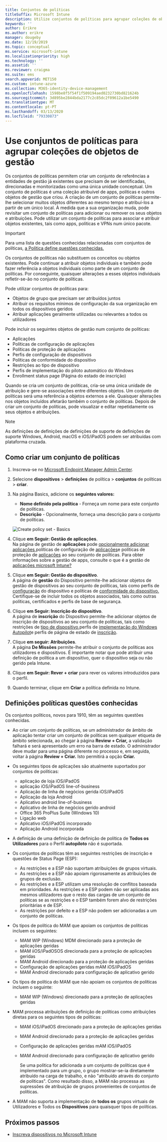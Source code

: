 ```yaml
---
title: Conjuntos de políticas
titleSuffix: Microsoft Intune
description: Utilize conjuntos de políticas para agrupar coleções de objetos de gestão no Microsoft Intune.
keywords: ''
author: Erikre
ms.author: erikre
manager: dougeby
ms.date: 12/19/2019
ms.topic: conceptual
ms.service: microsoft-intune
ms.localizationpriority: high
ms.technology: ''
ms.assetid: ''
ms.reviewer: craigma
ms.suite: ems
search.appverid: MET150
ms.custom: intune-azure
ms.collection: M365-identity-device-management
ms.openlocfilehash: 1598be8f5f54f1f509194aed0232730bd821624b
ms.sourcegitcommit: 3d895be2844bda2177c2c85dc2f09612a1be5490
ms.translationtype: MT
ms.contentlocale: pt-PT
ms.lasthandoff: 03/13/2020
ms.locfileid: "79330873"
---
```

# <a name="use-policy-sets-to-group-collections-of-management-objects"></a>Use conjuntos de políticas para agrupar coleções de objetos de gestão

Os conjuntos de políticas permitem criar um conjunto de referências a entidades de gestão já existentes que precisam de ser identificadas, direcionadas e monitorizadas como uma única unidade conceptual. Um conjunto de políticas é uma coleção atribuível de apps, políticas e outros objetos de gestão que criou. A criação de um conjunto de políticas permite-lhe selecionar muitos objetos diferentes ao mesmo tempo e atribuí-los a partir de um único local. À medida que a sua organização muda, pode revisitar um conjunto de políticas para adicionar ou remover os seus objetos e atribuições. Pode utilizar um conjunto de políticas para associar e atribuir objetos existentes, tais como apps, políticas e VPNs num único pacote. 

> [!IMPORTANT]
> Para uma lista de questões conhecidas relacionadas com conjuntos de políticas, [a Política define questões conhecidas.](policy-sets.md#policy-sets-known-issues)

Os conjuntos de políticas não substituem os conceitos ou objetos existentes. Pode continuar a atribuir objetos individuais e também pode fazer referência a objetos individuais como parte de um conjunto de políticas. Por conseguinte, quaisquer alterações a esses objetos individuais refletir-se-ão no conjunto de políticas.

Pode utilizar conjuntos de políticas para:

- Objetos de grupo que precisam ser atribuídos juntos
- Atribuir os requisitos mínimos de configuração da sua organização em todos os dispositivos geridos
- Atribuir aplicações geralmente utilizadas ou relevantes a todos os utilizadores

Pode incluir os seguintes objetos de gestão num conjunto de políticas:

- Aplicações
- Políticas de configuração de aplicações
- Políticas de proteção de aplicações
- Perfis de configuração de dispositivos
- Políticas de conformidade do dispositivo
- Restrições ao tipo de dispositivo
- Perfis de implementação do piloto automático do Windows
- Enrollment status page (Página do estado de inscrição)

Quando se cria um conjunto de políticas, cria-se uma única unidade de atribuição e gere-se associações entre diferentes objetos. Um conjunto de políticas será uma referência a objetos externos a ele. Quaisquer alterações nos objetos incluídos afetarão também o conjunto de políticas. Depois de criar um conjunto de políticas, pode visualizar e editar repetidamente os seus objetos e atribuições. 

> [!NOTE]
> As definições de definições de definições de suporte de definições de suporte Windows, Android, macOS e iOS/iPadOS podem ser atribuídas com plataforma cruzada.

## <a name="how-to-create-a-policy-set"></a>Como criar um conjunto de políticas

1. Inscreva-se no [Microsoft Endpoint Manager Admin Center](https://go.microsoft.com/fwlink/?linkid=2109431).
2. Selecione **dispositivos** > **definições** de política > **conjuntos** de políticas > **criar**.
3. Na página Basics, adicione os **seguintes valores:**
    - **Nome definido pela política** - Forneça um nome para este conjunto de políticas.
    - **Descrição** - Opcionalmente, forneça uma descrição para o conjunto de políticas.
   <p>
   <img alt="Create policy set - Basics" src="/media/policy-sets/policy-sets-01.png">

4. Clique **em Seguir: Gestão de aplicações**.<br>
   Na página de gestão de **aplicações** pode [opcionalmente adicionar aplicações,](../apps/apps-add.md)políticas de configuração de [aplicações](../apps/app-configuration-policies-overview.md)e políticas de proteção de [aplicações](../apps/app-protection-policy.md) ao seu conjunto de políticas. Para obter informações sobre a gestão de apps, consulte o que é a gestão de [aplicações microsoft Intune?](../apps/app-management.md)
5. Clique **em Seguir: Gestão do dispositivo**.<br>
   A página de **gestão** do Dispositivo permite-lhe adicionar objetos de gestão de dispositivos ao seu conjunto de políticas, tais como perfis de [configuração](../configuration/device-profiles.md) do dispositivo e políticas de [conformidade do dispositivo.](../protect/device-compliance-get-started.md) Certifique-se de incluir todos os objetos associados, tais como outras políticas, certificados e perfis de base de segurança.
6. Clique **em Seguir: Inscrição do dispositivo**.<br>
   A página de **inscrição** do Dispositivo permite-lhe adicionar objetos de inscrição de dispositivos ao seu conjunto de políticas, tais como restrições de [tipo de dispositivo,](../enrollment/enrollment-restrictions-set.md)perfis de [implementação do Windows Autopilot](../enrollment/enrollment-autopilot.md)e perfis de página de estado de [inscrição](../enrollment/windows-enrollment-status.md).
7. Clique **em seguir: Atribuições**.<br>
   A página **De Missões** permite-lhe atribuir o conjunto de políticas aos utilizadores e dispositivos. É importante notar que pode atribuir uma definição de política a um dispositivo, quer o dispositivo seja ou não gerido pela Intune.
8. Clique **em Seguir: Rever + criar** para rever os valores introduzidos para o perfil.
9. Quando terminar, clique em **Criar** a política definida no Intune.

## <a name="policy-sets-known-issues"></a>Definições políticas questões conhecidas

Os conjuntos políticos, novos para 1910, têm as seguintes questões conhecidas.

- Ao criar um conjunto de políticas, se um administrador de âmbito de aplicação tentar criar um conjunto de políticas sem qualquer etiqueta de âmbito selecionada, ao chegar à página **Review + Criar,** a validação falhará e será apresentado um erro na barra de estado. O administrador deve mudar para uma página diferente no processo e, em seguida, voltar à página **Review + Criar.** Isto permitirá a opção **Criar.**  

- Os seguintes tipos de aplicações são atualmente suportados por conjuntos de políticas:
  - aplicação de loja iOS/iPadOS
  - aplicação iOS/iPadOS line-of-business
  - Aplicação de linha de negócios gerida iOS/iPadOS
  - Aplicação da loja Android
  - Aplicativo android line-of-business
  - Aplicativo de linha de negócios gerido android
  - Office 365 ProPlus Suite (Windows 10)
  - Ligação web
  - Aplicativo iOS/iPadOS incorporado
  - Aplicação Android incorporada

- A definição de uma definição de definição de política de **Todos os Utilizadores** para o Perfil **autopiloto** não é suportada.

- Os conjuntos de políticas têm as seguintes restrições de inscrição e questões de Status Page (ESP):
  - As restrições e a ESP não suportam atribuições de grupos virtuais.
  - As restrições e a ESP não apoiam rigorosamente as atribuições de grupos de exclusão. 
  - As restrições e a ESP utilizam uma resolução de conflitos baseada em prioridades. As restrições e a ESP podem não ser aplicadas aos mesmos utilizadores que o resto das cargas de um conjunto de políticas se as restrições e o ESP também forem alvo de restrições prioritárias e de ESP.
  - As restrições por defeito e a ESP não podem ser adicionadas a um conjunto de políticas.

- Os tipos de política do MAM que apoiam os conjuntos de políticas incluem os seguintes: 
  - MAM WIP (Windows) MDM direcionado para a proteção de aplicações geridas 
  - MAM iiOS/iPadOSOS direcionada para a proteção de aplicações geridas
  - MAM Android direcionado para a proteção de aplicações geridas
  - Configuração de aplicações geridas mAM iOS/iPadOS
  - MAM Android direcionado para configuração de aplicativo gerido

- Os tipos de política do MAM que não apoiam os conjuntos de políticas incluem o seguinte: 
  - MAM WIP (Windows) direcionado para a proteção de aplicações geridas

- MAM processa atribuições de definição de políticas como atribuições diretas para os seguintes tipos de políticas:
  - MAM iOS/iPadOS direcionado para a proteção de aplicações geridas
  - MAM Android direcionado para a proteção de aplicações geridas
  - Configuração de aplicações geridas mAM iOS/iPadOS
  - MAM Android direcionado para configuração de aplicativo gerido

    Se uma política for adicionada a um conjunto de políticas que é implementado para um grupo, o grupo mostrar-se-ia diretamente atribuído na carga de trabalho, e não "atribuído através do conjunto de políticas". Como resultado disso, a MAM não processa as supressões de atribuição de grupos provenientes de conjuntos de políticas.

- A MAM não suporta a implementação de **todos os** grupos virtuais de Utilizadores e Todos os **Dispositivos** para quaisquer tipos de políticas.

## <a name="next-steps"></a>Próximos passos

- [Inscreva dispositivos no Microsoft Intune](../enrollment/index.yml)
